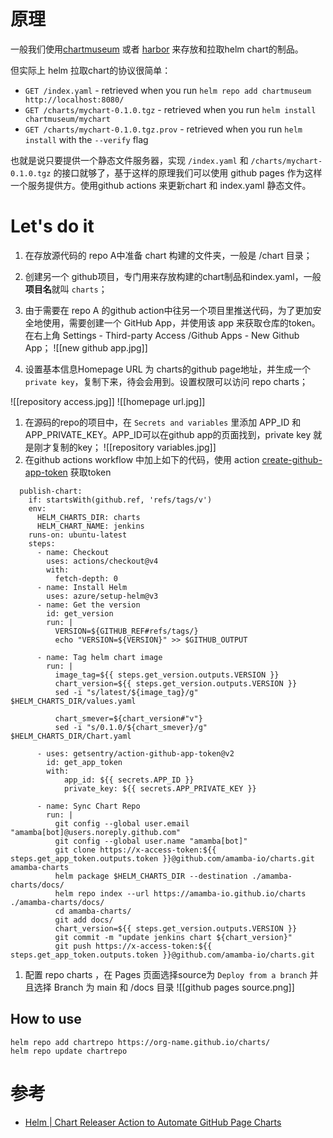 # 原理

一般我们使用[chartmuseum](https://chartmuseum.com/) 或者 [harbor](https://goharbor.io/docs/1.10/working-with-projects/working-with-images/managing-helm-charts/) 来存放和拉取helm chart的制品。

但实际上 helm 拉取chart的协议很简单：

- `GET /index.yaml` - retrieved when you run `helm repo add chartmuseum http://localhost:8080/`
- `GET /charts/mychart-0.1.0.tgz` - retrieved when you run `helm install chartmuseum/mychart`
- `GET /charts/mychart-0.1.0.tgz.prov` - retrieved when you run `helm install` with the `--verify` flag

也就是说只要提供一个静态文件服务器，实现 `/index.yaml` 和 `/charts/mychart-0.1.0.tgz` 的接口就够了，基于这样的原理我们可以使用 github pages 作为这样一个服务提供方。使用github actions 来更新chart 和 index.yaml 静态文件。

# Let's do it

1. 在存放源代码的 repo A中准备 chart 构建的文件夹，一般是 /chart 目录；
2. 创建另一个 github项目，专门用来存放构建的chart制品和index.yaml，一般**项目名**就叫 `charts`；
3. 由于需要在 repo A 的github action中往另一个项目里推送代码，为了更加安全地使用，需要创建一个 GitHub App，并使用该 app 来获取仓库的token。在右上角 Settings - Third-party Access /Github Apps -  New Github App；
![[new github app.jpg]]

1. 设置基本信息Homepage URL 为 charts的github page地址，并生成一个`private key`，复制下来，待会会用到。设置权限可以访问 repo charts；

![[repository access.jpg]]
![[homepage  url.jpg]]

1. 在源码的repo的项目中，在 `Secrets and variables` 里添加 APP_ID 和 APP_PRIVATE_KEY。APP_ID可以在github app的页面找到，private key 就是刚才复制的key；
![[repository variables.jpg]]
1. 在github actions workflow 中加上如下的代码，使用 action [create-github-app-token](https://github.com/actions/create-github-app-token) 获取token

```
  publish-chart:
    if: startsWith(github.ref, 'refs/tags/v')
    env:
      HELM_CHARTS_DIR: charts
      HELM_CHART_NAME: jenkins
    runs-on: ubuntu-latest
    steps:
      - name: Checkout
        uses: actions/checkout@v4
        with:
          fetch-depth: 0
      - name: Install Helm
        uses: azure/setup-helm@v3
      - name: Get the version
        id: get_version
        run: |
          VERSION=${GITHUB_REF#refs/tags/}
          echo "VERSION=${VERSION}" >> $GITHUB_OUTPUT

      - name: Tag helm chart image
        run: |
          image_tag=${{ steps.get_version.outputs.VERSION }}
          chart_version=${{ steps.get_version.outputs.VERSION }}
          sed -i "s/latest/${image_tag}/g" $HELM_CHARTS_DIR/values.yaml
          
          chart_smever=${chart_version#"v"}
          sed -i "s/0.1.0/${chart_smever}/g" $HELM_CHARTS_DIR/Chart.yaml

      - uses: getsentry/action-github-app-token@v2
        id: get_app_token
        with:
            app_id: ${{ secrets.APP_ID }}
            private_key: ${{ secrets.APP_PRIVATE_KEY }}
            
      - name: Sync Chart Repo
        run: |
          git config --global user.email "amamba[bot]@users.noreply.github.com"
          git config --global user.name "amamba[bot]"
          git clone https://x-access-token:${{ steps.get_app_token.outputs.token }}@github.com/amamba-io/charts.git amamba-charts
          helm package $HELM_CHARTS_DIR --destination ./amamba-charts/docs/
          helm repo index --url https://amamba-io.github.io/charts ./amamba-charts/docs/
          cd amamba-charts/
          git add docs/
          chart_version=${{ steps.get_version.outputs.VERSION }}
          git commit -m "update jenkins chart ${chart_version}"
          git push https://x-access-token:${{ steps.get_app_token.outputs.token }}@github.com/amamba-io/charts.git
```

1. 配置 repo charts ，在 Pages 页面选择source为 `Deploy from a branch` 并且选择 Branch 为 main 和 /docs 目录
![[github pages source.png]]

## How to use

```
helm repo add chartrepo https://org-name.github.io/charts/
helm repo update chartrepo
```

# 参考

- [Helm | Chart Releaser Action to Automate GitHub Page Charts](https://helm.sh/docs/howto/chart_releaser_action/)

